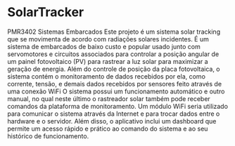 # SolarTracker
PMR3402 Sistemas Embarcados 
Este projeto é um sistema solar tracking que se movimenta de acordo com radiações solares incidentes. 
É um sistema de embarcados de baixo custo e popular usado junto com servomotores e circuitos associados para controlar a posição angular de um painel fotovoltaico (PV) para rastrear a luz solar para maximizar a geração de energia.
Além do controle de posição da placa fotovoltaica, o sistema contém o monitoramento de dados recebidos por ela, como corrente, tensão, e demais dados recebidos por sensores feito através de uma conexão WiFi
O sistema possui um funcionamento automático e outro manual, no qual neste último o rastreador solar também pode receber comandos da plataforma de monitoramento.
Um módulo WiFi seria utilizado para comunicar o sistema através da Internet e para trocar dados entre o hardware e o servidor. Além disso, o aplicativo inclui um dashboard que permite um acesso rápido e prático ao comando do sistema e ao seu histórico de funcionamento.
